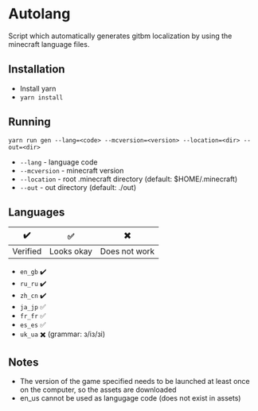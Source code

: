 # Autolang

Script which automatically generates gitbm localization by using the minecraft language files.

## Installation
- Install yarn
- `yarn install`

## Running
`yarn run gen --lang=<code> --mcversion=<version> --location=<dir> --out=<dir>`
- `--lang` - language code
- `--mcversion` - minecraft version
- `--location` - root .minecraft directory (default: $HOME/.minecraft)
- `--out` - out directory (default: ./out)

## Languages
| :heavy_check_mark: | :white_check_mark: | :heavy_multiplication_x: |
| ------------------ | ------------------ | ------------------------ |
| Verified           | Looks okay         | Does not work            |

- `en_gb` :heavy_check_mark:
- `ru_ru` :heavy_check_mark:
- `zh_cn` :heavy_check_mark:
- `ja_jp` :white_check_mark:
- `fr_fr` :white_check_mark:
- `es_es` :white_check_mark:
- `uk_ua` :heavy_multiplication_x: (grammar: з/із/зі)

## Notes
- The version of the game specified needs to be launched at least once on the computer, so the assets are downloaded
- en\_us cannot be used as langugage code (does not exist in assets)
